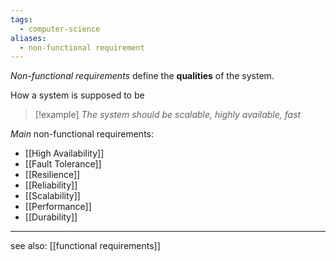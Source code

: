 ```yaml
---
tags:
  - computer-science
aliases:
  - non-functional requirement
---
```

*Non-functional requirements* define the **qualities** of the system.

How a system is supposed to be

>[!example]
> *The system should be scalable, highly available, fast*

*Main* non-functional requirements:
- [[High Availability]]
- [[Fault Tolerance]]
- [[Resilience]]
- [[Reliability]]
- [[Scalability]]
- [[Performance]]
- [[Durability]]

---

see also: [[functional requirements]]